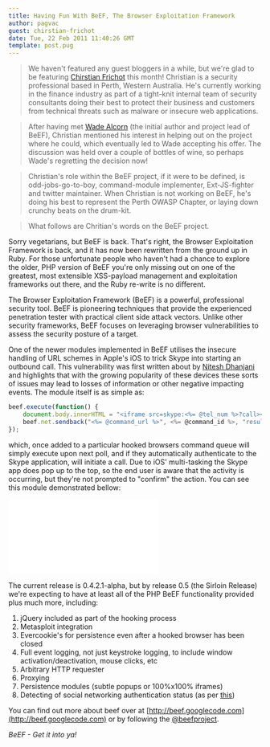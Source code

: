 ```yaml
---
title: Having Fun With BeEF, The Browser Exploitation Framework
author: pagvac
guest: chirstian-frichot
date: Tue, 22 Feb 2011 11:40:26 GMT
template: post.pug
---
```


> We haven't featured any guest bloggers in a while, but we're glad to be featuring [Chirstian Frichot](http://un-excogitate.org/) this month! Christian is a security professional based in Perth, Western Australia. He's currently working in the finance industry as part of a tight-knit internal team of security consultants doing their best to protect their business and customers from technical threats such as malware or insecure web applications.

> After having met [Wade Alcorn](http://www.bindshell.net/users/Wade) (the initial author and project lead of BeEF), Christian mentioned his interest in helping out on the project where he could, which eventually led to Wade accepting his offer. The discussion was held over a couple of bottles of wine, so perhaps Wade's regretting the decision now!

> Christian's role within the BeEF project, if it were to be defined, is odd-jobs-go-to-boy, command-module implementer, Ext-JS-fighter and twitter maintainer. When Christian is not working on BeEF, he's doing his best to represent the Perth OWASP Chapter, or laying down crunchy beats on the drum-kit.

> What follows are Chritian's words on the BeEF project.

Sorry vegetarians, but BeEF is back. That's right, the Browser Exploitation Framework is back, and it has now been rewritten from the ground up in Ruby. For those unfortunate people who haven't had a chance to explore the older, PHP version of BeEF you're only missing out on one of the greatest, most extensible XSS-payload management and exploitation frameworks out there, and the Ruby re-write is no different.

The Browser Exploitation Framework (BeEF) is a powerful, professional security tool. BeEF is pioneering techniques that provide the experienced penetration tester with practical client side attack vectors. Unlike other security frameworks, BeEF focuses on leveraging browser vulnerabilities to assess the security posture of a target.

One of the newer modules implemented in BeEF utilises the insecure handling of URL schemes in Apple's iOS to trick Skype into starting an outbound call. This vulnerability was first written about by [Nitesh Dhanjani](http://www.dhanjani.com/blog/2010/11/insecure-handling-of-url-schemes-in-apples-ios.html) and highlights that with the growing popularity of these devices these sorts of issues may lead to losses of information or other negative impacting events. The module itself is as simple as:

```javascript
beef.execute(function() {
	document.body.innerHTML = "<iframe src=skype:<%= @tel_num %>?call></iframe>";
	beef.net.sendback("<%= @command_url %>", <%= @command_id %>, "result=IFrame Created!");
});
```

which, once added to a particular hooked browsers command queue will simply execute upon next poll, and if they automatically authenticate to the Skype application, will initiate a call. Due to iOS' multi-tasking the Skype app does pop up to the top, so the end user is aware that the activity is occurring, but they're not prompted to "confirm" the action. You can see this module demonstrated bellow:

<iframe class="video" src="//www.youtube.com/embed/5SVu6VdLWgs" frameborder="0" allowfullscreen></iframe>

The current release is 0.4.2.1-alpha, but by release 0.5 (the Sirloin Release) we're expecting to have at least all of the PHP BeEF functionality provided plus much more, including:

1. jQuery included as part of the hooking process
2. Metasploit integration
3. Evercookie's for persistence even after a hooked browser has been closed
4. Full event logging, not just keystroke logging, to include window activation/deactivation, mouse clicks, etc
5. Arbitrary HTTP requester
6. Proxying
7. Persistence modules (subtle popups or 100%x100% iframes)
8. Detecting of social networking authentication status (as per [this](http://grepular.com/Abusing_HTTP_Status_Codes_to_Expose_Private_Information))

You can find out more about beef over at [http://beef.googlecode.com](http://beef.googlecode.com) or
by following the [@beefproject](http://twitter.com/beefproject).

_BeEF - Get it into ya!_
